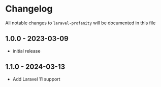 # Changelog

All notable changes to `laravel-profanity` will be documented in this file

## 1.0.0 - 2023-03-09

- initial release

## 1.1.0 - 2024-03-13

- Add Laravel 11 support
